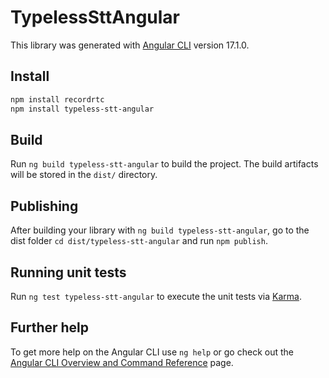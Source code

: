# TypelessSttAngular

This library was generated with [Angular CLI](https://github.com/angular/angular-cli) version 17.1.0.

## Install

```bash
npm install recordrtc
npm install typeless-stt-angular
```

## Build

Run `ng build typeless-stt-angular` to build the project. The build artifacts will be stored in the `dist/` directory.

## Publishing

After building your library with `ng build typeless-stt-angular`, go to the dist folder `cd dist/typeless-stt-angular` and run `npm publish`.

## Running unit tests

Run `ng test typeless-stt-angular` to execute the unit tests via [Karma](https://karma-runner.github.io).

## Further help

To get more help on the Angular CLI use `ng help` or go check out the [Angular CLI Overview and Command Reference](https://angular.io/cli) page.
